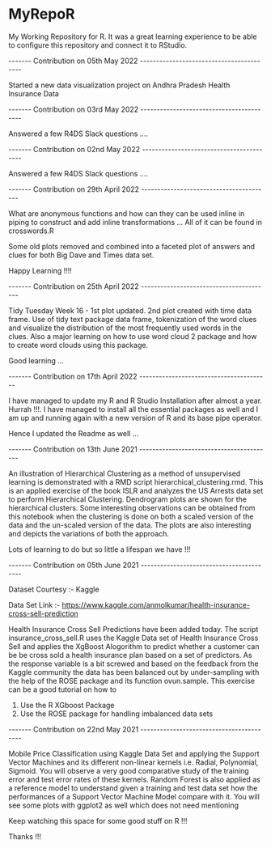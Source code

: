 # MyRepoR
My Working Repository for R. It was a great learning experience to be able to 
configure this repository and connect it to RStudio.


------- Contribution on 05th May 2022 -----------------------------------------

Started a new data visualization project on Andhra Pradesh Health Insurance Data

------- Contribution on 03rd May 2022 -----------------------------------------

Answered a few R4DS Slack questions .... 


------- Contribution on 02nd May 2022 -----------------------------------------

Answered a few R4DS Slack questions .... 


------- Contribution on 29th April 2022 ----------------------------------------

What are anonymous functions and how can they can be used inline in piping 
to construct and add inline transformations ... 
All of it can be found in crosswords.R

Some old plots removed and combined into a faceted plot of answers and clues
for both Big Dave and Times data set. 

Happy Learning !!!!

------- Contribution on 25th April 2022 ----------------------------------------

Tidy Tuesday Week 16 - 1st plot updated. 2nd plot created with time data frame. 
Use of tidy text package data frame, tokenization of the word clues and visualize the distribution of the most frequently used words in the clues. 
Also a major learning on how to use word cloud 2 package and how to create
word clouds using this package. 

Good learning ... 

------- Contribution on 17th April 2022 ----------------------------------------

I have managed to update my R and R Studio Installation after almost a year. 
Hurrah !!!. 
I have managed to install all the essential packages as well and I am up and 
running again with a new version of R and its base pipe operator. 

Hence I updated the Readme as well ...  

------- Contribution on 13th June 2021 -----------------------------------------

An illustration of Hierarchical Clustering as a method of unsupervised learning 
is demonstrated with a RMD script hierarchical_clustering.rmd. This is an applied
exercise of the book ISLR and analyzes the US Arrests data set to perform Hierarchical 
Clustering. Dendrogram plots are shown for the hierarchical clusters. 
Some interesting observations can be obtained from this notebook when the clustering
is done on both a scaled version of the data and the un-scaled version of the data. 
The plots are also interesting and depicts the variations of both the approach.

Lots of learning to do but so little a lifespan we have !!!


------- Contribution on 05th June 2021 -----------------------------------------

Dataset Courtesy :- Kaggle

Data Set Link :- https://www.kaggle.com/anmolkumar/health-insurance-cross-sell-prediction


Health Insurance Cross Sell Predictions have been added today. The script 
insurance_cross_sell.R uses the Kaggle Data set of Health Insurance Cross 
Sell and applies the XgBoost Alogorithm to predict whether a customer 
can be be cross sold a health insurance plan based on a set of predictors. 
As the response variable is a bit screwed and based on the feedback from the
Kaggle community the data has been balanced out by under-sampling with the 
help of the ROSE package and its function ovun.sample. 
This exercise can be a good tutorial on how to 

1. Use the R XGboost Package
2. Use the ROSE package for handling imbalanced data sets

------- Contribution on 22nd May 2021 -----------------------------------------

Mobile Price Classification using Kaggle Data Set and applying the Support 
Vector Machines and its different non-linear kernels i.e. Radial, Polynomial, 
Sigmoid. You will observe a very good comparative study of the training error 
and test error rates of these kernels. 
Random Forest is also applied as a reference model to understand given a
training and test data set how the performances of a Support Vector Machine 
Model compare with it. 
You will see some plots with ggplot2 as well which does not need mentioning


Keep watching this space for some good stuff on R !!!

Thanks !!!
